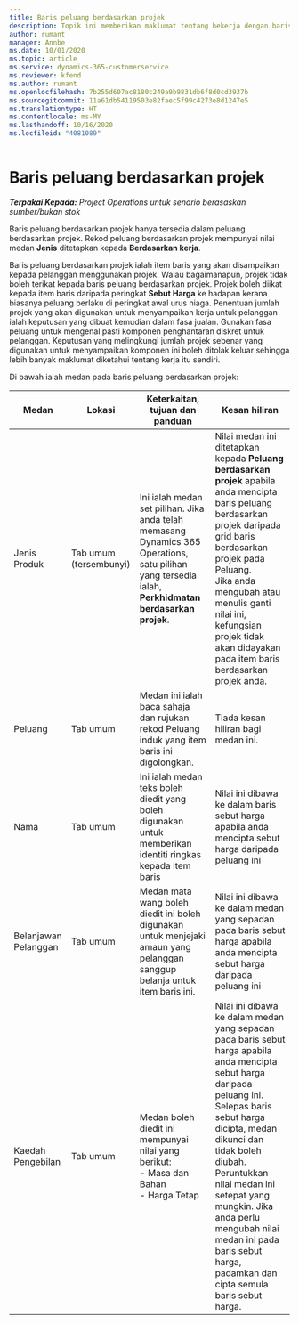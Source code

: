 ```yaml
---
title: Baris peluang berdasarkan projek
description: Topik ini memberikan maklumat tentang bekerja dengan baris peluang berdasarkan projek.
author: rumant
manager: Annbe
ms.date: 10/01/2020
ms.topic: article
ms.service: dynamics-365-customerservice
ms.reviewer: kfend
ms.author: rumant
ms.openlocfilehash: 7b255d607ac8180c249a9b9831db6f8d0cd3937b
ms.sourcegitcommit: 11a61db54119503e82faec5f99c4273e8d1247e5
ms.translationtype: HT
ms.contentlocale: ms-MY
ms.lasthandoff: 10/16/2020
ms.locfileid: "4081089"
---
```

# <a name="project-based-opportunity-lines"></a>Baris peluang berdasarkan projek

_**Terpakai Kepada:** Project Operations untuk senario berasaskan sumber/bukan stok_


Baris peluang berdasarkan projek hanya tersedia dalam peluang berdasarkan projek. Rekod peluang berdasarkan projek mempunyai nilai medan **Jenis** ditetapkan kepada **Berdasarkan kerja**.

Baris peluang berdasarkan projek ialah item baris yang akan disampaikan kepada pelanggan menggunakan projek. Walau bagaimanapun, projek tidak boleh terikat kepada baris peluang berdasarkan projek. Projek boleh diikat kepada item baris daripada peringkat **Sebut Harga** ke hadapan kerana biasanya peluang berlaku di peringkat awal urus niaga. Penentuan jumlah projek yang akan digunakan untuk menyampaikan kerja untuk pelanggan ialah keputusan yang dibuat kemudian dalam fasa jualan. Gunakan fasa peluang untuk mengenal pasti komponen penghantaran diskret untuk pelanggan. Keputusan yang melingkungi jumlah projek sebenar yang digunakan untuk menyampaikan komponen ini boleh ditolak keluar sehingga lebih banyak maklumat diketahui tentang kerja itu sendiri.

Di bawah ialah medan pada baris peluang berdasarkan projek:

| **Medan** | **Lokasi** | **Keterkaitan, tujuan dan panduan** | **Kesan hiliran** |
| --- | --- | --- | --- |
| Jenis Produk | Tab umum (tersembunyi) | Ini ialah medan set pilihan. Jika anda telah memasang Dynamics 365 Operations, satu pilihan yang tersedia ialah, **Perkhidmatan berdasarkan projek**.  | Nilai medan ini ditetapkan kepada **Peluang berdasarkan projek** apabila anda mencipta baris peluang berdasarkan projek daripada grid baris berdasarkan projek pada Peluang. <br> Jika anda mengubah atau menulis ganti nilai ini, kefungsian projek tidak akan didayakan pada item baris berdasarkan projek anda. |
| Peluang | Tab umum | Medan ini ialah baca sahaja dan rujukan rekod Peluang induk yang item baris ini digolongkan. | Tiada kesan hiliran bagi medan ini. |
| Nama | Tab umum | Ini ialah medan teks boleh diedit yang boleh digunakan untuk memberikan identiti ringkas kepada item baris | Nilai ini dibawa ke dalam baris sebut harga apabila anda mencipta sebut harga daripada peluang ini |
| Belanjawan Pelanggan | Tab umum | Medan mata wang boleh diedit ini boleh digunakan untuk menjejaki amaun yang pelanggan sanggup belanja untuk item baris ini. | Nilai ini dibawa ke dalam medan yang sepadan pada baris sebut harga apabila anda mencipta sebut harga daripada peluang ini |
| Kaedah Pengebilan | Tab umum | Medan boleh diedit ini mempunyai nilai yang berikut:</br>- Masa dan Bahan</br>- Harga Tetap | Nilai ini dibawa ke dalam medan yang sepadan pada baris sebut harga apabila anda mencipta sebut harga daripada peluang ini. Selepas baris sebut harga dicipta, medan dikunci dan tidak boleh diubah. Peruntukkan nilai medan ini setepat yang mungkin. Jika anda perlu mengubah nilai medan ini pada baris sebut harga, padamkan dan cipta semula baris sebut harga. |
